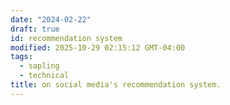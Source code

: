 ```yaml
---
date: "2024-02-22"
draft: true
id: recommendation system
modified: 2025-10-29 02:15:12 GMT-04:00
tags:
  - sapling
  - technical
title: on social media's recommendation system.
---
```

